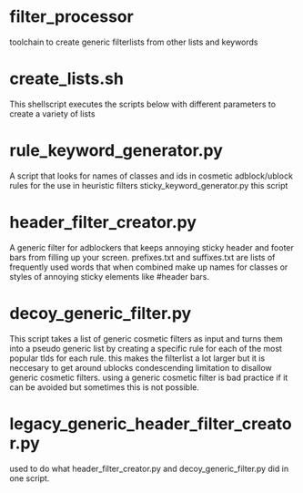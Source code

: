 # filter_processor
toolchain to create generic filterlists from other lists and keywords

# create_lists.sh
This shellscript executes the scripts below with different parameters to create a variety of lists

# rule_keyword_generator.py
A script that looks for names of classes and ids in cosmetic adblock/ublock rules for the use in heuristic filters
sticky_keyword_generator.py this script

# header_filter_creator.py
A generic filter for adblockers that keeps annoying sticky header and footer bars from filling up your screen.
prefixes.txt and suffixes.txt are lists of frequently used words that when combined make up names for classes or styles of annoying sticky elements like #header bars.

# decoy_generic_filter.py
This script takes a list of generic cosmetic filters as input and turns them into a pseudo generic list by creating a
specific rule for each of the most popular tlds for each rule. this makes the filterlist a lot larger but it is neccesary
to get around ublocks condescending limitation to disallow generic cosmetic filters.
using a generic cosmetic filter is bad practice if it can be avoided but sometimes this is not possible.

# legacy_generic_header_filter_creator.py
used to do what header_filter_creator.py and decoy_generic_filter.py did in one script.
